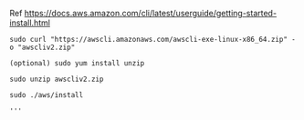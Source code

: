 Ref https://docs.aws.amazon.com/cli/latest/userguide/getting-started-install.html

```
sudo curl "https://awscli.amazonaws.com/awscli-exe-linux-x86_64.zip" -o "awscliv2.zip"

(optional) sudo yum install unzip

sudo unzip awscliv2.zip

sudo ./aws/install

'''
